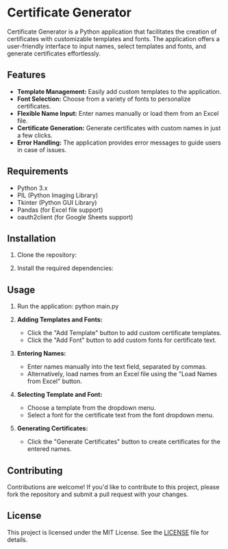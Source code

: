 # Certificate Generator

Certificate Generator is a Python application that facilitates the creation of certificates with customizable templates and fonts. The application offers a user-friendly interface to input names, select templates and fonts, and generate certificates effortlessly.

## Features

- **Template Management:** Easily add custom templates to the application.
- **Font Selection:** Choose from a variety of fonts to personalize certificates.
- **Flexible Name Input:** Enter names manually or load them from an Excel file.
- **Certificate Generation:** Generate certificates with custom names in just a few clicks.
- **Error Handling:** The application provides error messages to guide users in case of issues.

## Requirements

- Python 3.x
- PIL (Python Imaging Library)
- Tkinter (Python GUI Library)
- Pandas (for Excel file support)
- oauth2client (for Google Sheets support)

## Installation

1. Clone the repository:

2. Install the required dependencies:


## Usage

1. Run the application: python main.py

2. **Adding Templates and Fonts:**
   - Click the "Add Template" button to add custom certificate templates.
   - Click the "Add Font" button to add custom fonts for certificate text.

3. **Entering Names:**
   - Enter names manually into the text field, separated by commas.
   - Alternatively, load names from an Excel file using the "Load Names from Excel" button.

4. **Selecting Template and Font:**
   - Choose a template from the dropdown menu.
   - Select a font for the certificate text from the font dropdown menu.

5. **Generating Certificates:**
   - Click the "Generate Certificates" button to create certificates for the entered names.

## Contributing

Contributions are welcome! If you'd like to contribute to this project, please fork the repository and submit a pull request with your changes.

## License

This project is licensed under the MIT License. See the [LICENSE](LICENSE) file for details.


